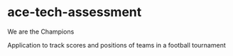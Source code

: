 # ace-tech-assessment
We are the Champions

Application to track scores and positions of teams in a football tournament
